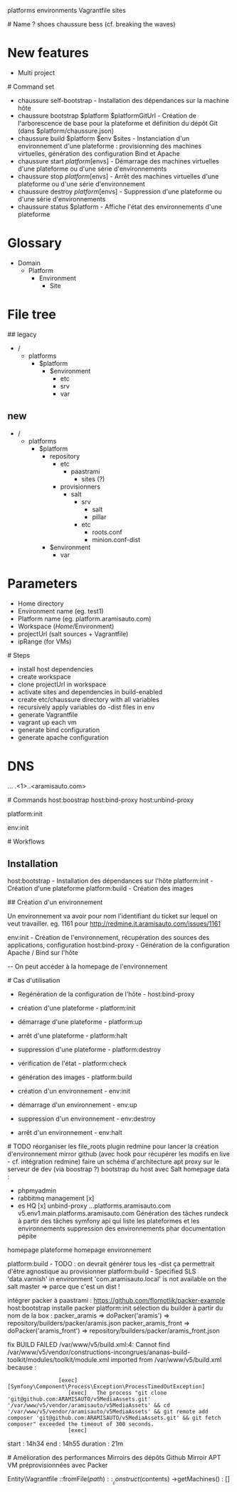 platforms
    <platform>
        environments
            <environment>
                Vagrantfile
                sites

# Name ?
shoes
chaussure
bess (cf. breaking the waves)

# New features
- Multi project

# Command set
- chaussure self-bootstrap                           - Installation des dépendances sur la machine hôte
- chaussure bootstrap $platform $platformGitUrl      - Création de l'arborescence de base pour la plateforme et définition du dépôt Git (dans $platform/chaussure.json)
- chaussure build $platform $env $sites              - Instanciation d'un environnement d'une plateforme : provisionning des machines virtuelles, génération des configuration Bind et Apache
- chaussure start $platform [$envs]                  - Démarrage des machines virtuelles d'une plateforme ou d'une série d'environnements
- chaussure stop $platform [$envs]                   - Arrêt des machines virtuelles d'une plateforme ou d'une série d'environnement
- chaussure destroy $platform [$envs]                - Suppression d'une plateforme ou d'une série d'environnements
- chaussure status $platform                         - Affiche l'état des environnements d'une plateforme

# Glossary
- Domain
    - Platform
        - Environment
            - Site

# File tree
## legacy
- /
    - platforms
        - $platform
            - $environment
                - etc
                - srv
                - var
## new
- /
    - platforms
        - $platform
            - repository
                - etc
                    - paastrami
                        - sites (?)
                - provisionners
                     - salt
                        - srv
                            - salt
                            - pillar
                        - etc
                            - roots.conf
                            - minion.conf-dist
            - $environment
                - var

# Parameters
- Home directory
- Environment name (eg. test1)
- Platform name (eg. platform.aramisauto.com)
- Workspace ($Home/$Environment)
- projectUrl (salt sources + Vagrantfile)
- ipRange (for VMs)

# Steps
- install host dependencies
- create workspace
- clone projectUrl in workspace
- activate sites and dependencies in build-enabled
- create etc/chaussure directory with all variables
- recursively apply variables do -dist files in env
- generate Vagrantfile
- vagrant up each vm
- generate bind configuration
- generate apache configuration

# DNS
<site>.<environment>.<platform>.<domain>
<v5>.<1>.<paas>.<aramisauto.com>

# Commands
host:boostrap
host:bind-proxy <platform> <environment>
host:unbind-proxy <platform> <environment>

platform:init

env:init

# Workflows

## Installation

host:bootstrap - Installation des dépendances sur l'hôte
platform:init  - Création d'une plateforme
platform:build - Création des images

## Création d'un environnement

Un environnement va avoir pour nom l'identifiant du ticket sur lequel on veut travailler. eg. 1161 pour http://redmine.it.aramisauto.com/issues/1161

env:init - Création de l'environnement, récupération des sources des applications, configuration
host:bind-proxy - Génération de la configuration Apache / Bind sur l'hôte

-- On peut accéder à la homepage de l'environnement

# Cas d'utilisation

* Regénération de la configuration de l'hôte - host:bind-proxy

* création d'une plateforme      - platform:init
* démarrage d'une plateforme     - platform:up
* arrêt d'une plateforme         - platform:halt
* suppression d'une plateforme   - platform:destroy
* vérification de l'état         - platform:check
* génération des images          - platform:build

* création d'un environnement    - env:init
* démarrage d'un environnement   - env:up
* suppression d'un environnement - env:destroy
* arrêt d'un environnement       - env:halt

# TODO
réorganiser les file_roots
plugin redmine pour lancer la création d'environnement
mirror github (avec hook pour récupérer les modifs en live - cf. intégration redmine)
faire un schéma d'architecture
apt proxy sur le serveur de dev (via boostrap ?)
bootstrap du host avec Salt
homepage data :
 * phpmyadmin
 * rabbitmq management [x]
 * es HQ [x]
unbind-proxy
<site>.<env>.<platform>.platforms.aramisauto.com
    v5.env1.main.platforms.aramisauto.com
Génération des tâches rundeck à partir des tâches symfony
api qui liste les plateformes et les environnements
suppression des environnements
phar
documentation pépite

homepage plateforme
homepage environnement

platform:build -  TODO : on devrait générer tous les -dist ça permettrait d'être agnostique au provisionner
platform:build - Specified SLS 'data.varnish' in environment 'com.aramisauto.local' is not available on the salt master
    => parce que c'est un dist !

intégrer packer à paastrami : https://github.com/flomotlik/packer-example
    host:bootstrap installe packer
    platform:init
    sélection du builder à partir du nom de la box :
        packer_aramis       => doPacker('aramis')       => repository/builders/packer/aramis.json
        packer_aramis_front => doPacker('aramis_front') => repository/builders/packer/aramis_front.json

fix BUILD FAILED
/var/www/v5/build.xml:4: Cannot find /var/www/v5/vendor/constructions-incongrues/ananas-build-toolkit/modules/toolkit/module.xml imported from /var/www/v5/build.xml
because :

                    [exec]   [Symfony\Component\Process\Exception\ProcessTimedOutException]
                       [exec]   The process "git clone 'git@github.com:ARAMISAUTO/v5MediaAssets.git' '/var/www/v5/vendor/aramisauto/v5MediaAssets' && cd '/var/www/v5/vendor/aramisauto/v5MediaAssets' && git remote add composer 'git@github.com:ARAMISAUTO/v5MediaAssets.git' && git fetch composer" exceeded the timeout of 300 seconds.
                       [exec]


start    : 14h34
end      : 14h55
duration : 21m

# Amélioration des performances
Mirroirs des dépôts Github
Mirroir APT
VM préprovisionnées avec Packer

Entity\Vagrantfile
    ::fromFile($path)
    ::__construct($contents)
    ->getMachines() : []
